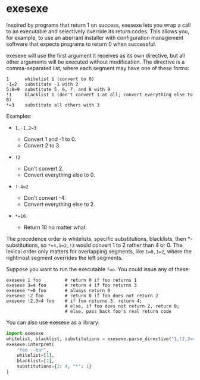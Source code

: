 # exesexe
Inspired by programs that return 1 on success, exesexe lets you wrap a call
to an executable and selectively override its return codes. This allows you,
for example, to use an aberrant installer with configuration management
software that expects programs to return 0 when successful.

exesexe will use the first argument it receives as its own directive, but all
other arguments will be executed without modification. The directive is a
comma-separated list, where each segment may have one of these forms:

```
1      whitelist 1 (convert to 0)
-1=2   substitute -1 with 2
5:8=9  substitute 5, 6, 7, and 8 with 9
!1     blacklist 1 (don't convert 1 at all; convert everything else to 0)
*=3    substitute all others with 3
```

Examples:
  * `1,-1,2=3`
    * Convert 1 and -1 to 0.
    * Convert 2 to 3.

  * `!2`
    * Don't convert 2.
    * Convert everything else to 0.

  * `!-4=2`
    * Don't convert -4.
    * Convert everything else to 2.

  * `*=10`
    * Return 10 no matter what.

The precedence order is whitelists, specific substitutions, blacklists,
then *-substitutions, so `*=4,1=2,!3` would convert 1 to 2 rather than 4 or 0.
The lexical order only matters for overlapping segments, like `1=0,1=2`,
where the rightmost segment overrides the left segments.

Suppose you want to run the executable `foo`. You could issue any of these:

```
exesexe 1 foo         # return 0 if foo returns 1
exesexe 3=4 foo       # return 4 if foo returns 3
exesexe *=0 foo       # always return 0
exesexe !2 foo        # return 0 if foo does not return 2
exesexe !2,3=4 foo    # if foo returns 3, return 4;
                      # else, if foo does not return 2, return 0;
                      # else, pass back foo's real return code
```

You can also use exesexe as a library:

```python
import exesexe
whitelist, blacklist, substitutions = exesexe.parse_directive("1,!2,3=4")
exesexe.interpret(
    "foo --bar",
    whitelist=[1],
    blacklist=[2],
    substitutions={3: 4, "*": 1}
)
```
